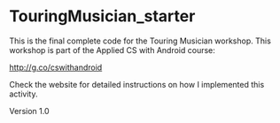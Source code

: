 # TouringMusician_starter
This is the final complete code for the Touring Musician workshop. This workshop is part of the Applied CS with Android course:

http://g.co/cswithandroid

Check the website for detailed instructions on how I implemented this activity.

Version 1.0 
